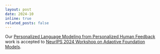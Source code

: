 ```yaml
---
layout: post
date: 2024-10
inline: true
related_posts: false
---
```


Our <a href="https://arxiv.org/abs/2402.05133">Personalized Language Modeling from Personalized Human Feedback</a> work is accepted to <a href="https://adaptive-foundation-models.org/index.html">NeurIPS 2024 Workshop on Adaptive Foundation Models</a>.
